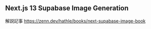 ## Next.js 13 Supabase Image Generation

解説記事
https://zenn.dev/hathle/books/next-supabase-image-book
